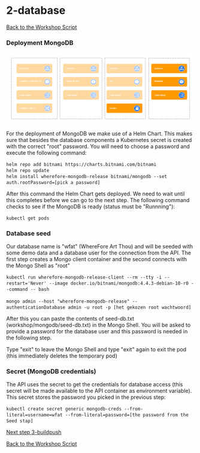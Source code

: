 # 2-database

[Back to the Workshop Script](/handson.md)

### Deployment MongoDB

![](/images/components-mongodb.png)

For the deployment of MongoDB we make use of a Helm Chart. This makes sure that besides the database components a Kubernetes secret is created with the correct "root" password. You will need to choose a password and execute the following command:

```
helm repo add bitnami https://charts.bitnami.com/bitnami
helm repo update
helm install wherefore-mongodb-release bitnami/mongodb --set auth.rootPassword=[pick a password]
```

After this command the Helm Chart gets deployed. We need to wait until this completes before we can go to the next step. The following command checks to see if the MongoDB is ready (status must be "Runnning"):

```
kubectl get pods
```

### Database seed

Our database name is "wfat" (WhereFore Art Thou) and will be seeded with some demo data and a database user for the connection from the API. The first step creates a Mongo client container and the second connects with the Mongo Shell as "root"

```
kubectl run wherefore-mongodb-release-client --rm --tty -i --restart='Never' --image docker.io/bitnami/mongodb:4.4.3-debian-10-r0 --command -- bash

mongo admin --host "wherefore-mongodb-release" --authenticationDatabase admin -u root -p [het gekozen root wachtwoord]
```

After this you can paste the contents of seed-db.txt (workshop/mongodb/seed-db.txt) in the Mongo Shell. You will be asked to provide a password for the database user and this password is needed in the following step.

Type "exit" to leave the Mongo Shell and type "exit" again to exit the pod (this immediately deletes the temporary pod)

### Secret (MongoDB credentials)

The API uses the secret to get the credentials for database access (this secret will be made available to the API container as environment variable). This secret stores the password you picked in the previous step:

```
kubectl create secret generic mongodb-creds --from-literal=username=wfat --from-literal=password=[the password from the Seed stap]
```

[Next step 3-buildpush](/workshop/3-buildpush.md)

[Back to the Workshop Script](/handson.md)
